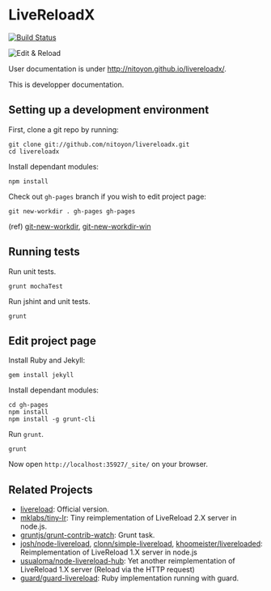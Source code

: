 LiveReloadX
===========

[![Build Status](https://travis-ci.org/nitoyon/livereloadx.svg?branch=master)](https://travis-ci.org/nitoyon/livereloadx)

![Edit & Reload](http://nitoyon.github.io/livereloadx/images/title.png)

User documentation is under http://nitoyon.github.io/livereloadx/.

This is developper documentation. 


Setting up a development environment
------------------------------------

First, clone a git repo by running:

```
git clone git://github.com/nitoyon/livereloadx.git
cd livereloadx
```

Install dependant modules:

```
npm install
```

Check out `gh-pages` branch if you wish to edit project page:

```
git new-workdir . gh-pages gh-pages
```

(ref) [git-new-workdir](https://github.com/git/git/blob/master/contrib/workdir/git-new-workdir), [git-new-workdir-win](https://github.com/dansmith65/git/blob/master/contrib/workdir/git-new-workdir-win)



Running tests
-------------

Run unit tests.

```
grunt mochaTest
```

Run jshint and unit tests.

```
grunt
```


Edit project page
-----------------

Install Ruby and Jekyll:

```
gem install jekyll
```

Install dependant modules:

```
cd gh-pages
npm install
npm install -g grunt-cli
```

Run `grunt`.

```
grunt
```

Now open `http://localhost:35927/_site/` on your browser.


Related Projects
----------------

* [livereload](https://github.com/livereload/): Official version.
* [mklabs/tiny-lr](https://github.com/mklabs/tiny-lr): Tiny reimplementation of LiveReload 2.X server in node.js.
* [gruntjs/grunt-contrib-watch](https://github.com/gruntjs/grunt-contrib-watch#optionslivereload): Grunt task.
* [josh/node-livereload](https://github.com/josh/node-livereload), [clonn/simple-livereload](https://github.com/clonn/simple-livereload), [khoomeister/livereloaded](https://github.com/khoomeister/livereloaded): Reimplementation of LiveReload 1.X server in node.js
* [usualoma/node-livereload-hub](https://github.com/usualoma/node-livereload-hub): Yet another reimplementation of LiveReload 1.X server (Reload via the HTTP request)
* [guard/guard-livereload](https://github.com/guard/guard-livereload): Ruby implementation running with guard.

